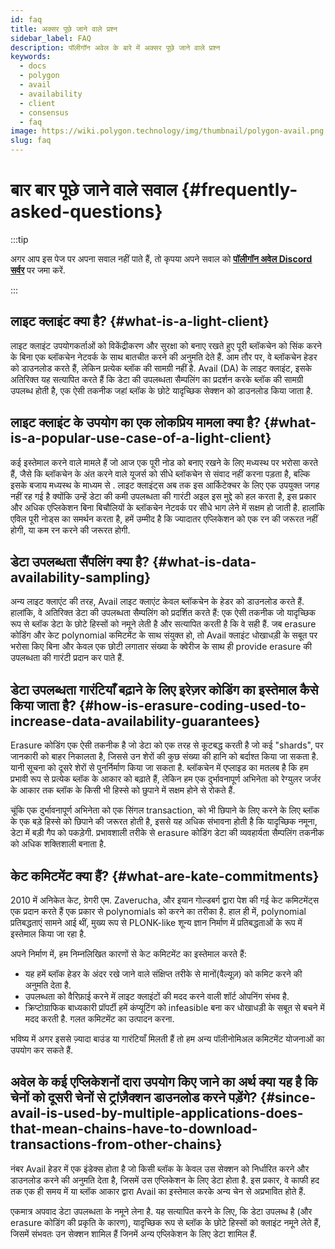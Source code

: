 ```yaml
---
id: faq
title: अक्सर पूछे जाने वाले प्रश्न
sidebar_label: FAQ
description: पॉलीगॉन अवेल के बारे में अक्सर पूछे जाने वाले प्रश्न
keywords:
  - docs
  - polygon
  - avail
  - availability
  - client
  - consensus
  - faq
image: https://wiki.polygon.technology/img/thumbnail/polygon-avail.png
slug: faq
---
```


# बार बार पूछे जाने वाले सवाल {#frequently-asked-questions}

:::tip

अगर आप इस पेज पर अपना सवाल नहीं पाते हैं, तो कृपया अपने सवाल को **[<ins>पॉलीगॉन अवेल Discord सर्वर</ins>](https://discord.gg/jXbK2DDeNt)** पर जमा करें.

:::

## लाइट क्लाइंट क्या है? {#what-is-a-light-client}

लाइट क्लाइंट उपयोगकर्ताओं को विकेंद्रीकरण और सुरक्षा को बनाए रखते हुए पूरी ब्लॉकचेन को सिंक करने के बिना एक ब्लॉकचेन नेटवर्क के साथ बातचीत करने की अनुमति देते हैं. आम तौर पर, वे ब्लॉकचेन हेडर को डाउनलोड करते हैं, लेकिन प्रत्येक ब्लॉक की सामग्री नहीं है. Avail (DA) के लाइट क्लाइंट, इसके अतिरिक्त यह सत्यापित करते हैं कि डेटा की उपलब्धता सैम्पलिंग का प्रदर्शन करके ब्लॉक की सामग्री उपलब्ध होती है, एक ऐसी तकनीक जहां ब्लॉक के छोटे यादृच्छिक सेक्शन को डाउनलोड किया जाता है.

## लाइट क्लाइंट के उपयोग का एक लोकप्रिय मामला क्या है? {#what-is-a-popular-use-case-of-a-light-client}

कई इस्तेमाल करने वाले मामले हैं जो आज एक पूरी नोड को बनाए रखने के लिए मध्यस्थ पर भरोसा करते हैं, जैसे कि ब्लॉकचेन के अंत करने वाले यूजर्स को सीधे ब्लॉकचेन से संवाद नहीं करना पड़ता है, बल्कि इसके बजाय मध्यस्थ के माध्यम से . लाइट क्लाइंट्स अब तक इस आर्किटेक्चर के लिए एक उपयुक्त जगह नहीं रह गई है क्योंकि उन्हें डेटा की कमी उपलब्धता की गारंटी अइल इस मुद्दे को हल करता है, इस प्रकार और अधिक एप्लिकेशन बिना बिचौलियों के ब्लॉकचेन नेटवर्क पर सीधे भाग लेने में सक्षम हो जाती है. हालांकि एविल पूरी नोड्स का समर्थन करता है, हमें उम्मीद है कि ज्यादातर एप्लिकेशन को एक रन की जरूरत नहीं होगी, या कम रन करने की जरूरत होगी.

## डेटा उपलब्धता सैंपलिंग क्या है? {#what-is-data-availability-sampling}

अन्य लाइट क्लाएंट की तरह, Avail लाइट क्लाएंट केवल ब्लॉकचेन के हेडर को डाउनलोड करते हैं. हालांकि, वे अतिरिक्त डेटा की उपलब्धता सैम्पलिंग को प्रदर्शित करते हैं: एक ऐसी तकनीक जो यादृच्छिक रूप से ब्लॉक डेटा के छोटे हिस्सों को नमूने लेती है और सत्यापित करती है कि वे सही हैं. जब erasure कोडिंग और केट polynomial कमिटमेंट के साथ संयुक्त हो, तो Avail क्लाइंट धोखाधड़ी के सबूत पर भरोसा किए बिना और केवल एक छोटी लगातार संख्या के क्वेरीज के साथ ही provide erasure की उपलब्धता की गारंटी प्रदान कर पाते हैं.

## डेटा उपलब्धता गारंटियाँ बढ़ाने के लिए इरेज़र कोडिंग का इस्तेमाल कैसे किया जाता है? {#how-is-erasure-coding-used-to-increase-data-availability-guarantees}

Erasure कोडिंग एक ऐसी तकनीक है जो डेटा को एक तरह से कूटबद्ध करती है जो कई "shards", पर जानकारी को बाहर निकालता है, जिससे उन शेरों की कुछ संख्या की हानि को बर्दाश्त किया जा सकता है. यानी सूचना को दूसरे शेरों से पुनर्निर्माण किया जा सकता है. ब्लॉकचेन में एप्लाइड का मतलब है कि हम प्रभावी रूप से प्रत्येक ब्लॉक के आकार को बढ़ाते हैं, लेकिन हम एक दुर्भावनापूर्ण अभिनेता को रेग्युलर जर्जर के आकार तक ब्लॉक के किसी भी हिस्से को छुपाने में सक्षम होने से रोकते हैं.

चूंकि एक दुर्भावनापूर्ण अभिनेता को एक सिंगल transaction, को भी छिपाने के लिए करने के लिए ब्लॉक के एक बड़े हिस्से को छिपाने की जरूरत होती है, इससे यह अधिक संभावना होती है कि यादृच्छिक नमूना, डेटा में बड़ी गैप को पकड़ेगी. प्रभावशाली तरीके से erasure कोडिंग डेटा की व्यवहार्यता सैम्पलिंग तकनीक को अधिक शक्तिशाली बनाता है.

## केट कमिटमेंट क्या हैं? {#what-are-kate-commitments}

2010 में अनिकेत केट, ग्रेगरी एम. Zaverucha, और इयान गोल्डबर्ग द्वारा पेश की गई केट कमिटमेंट्स एक प्रदान करते हैं एक प्रकार से polynomials को करने का तरीका है. हाल ही में, polynomial प्रतिबद्धताएं सामने आई थीं, मुख्य रूप से PLONK-like शून्य ज्ञान निर्माण में प्रतिबद्धताओं के रूप में इस्तेमाल किया जा रहा है.

अपने निर्माण में, हम निम्नलिखित कारणों से केट कमिटमेंट का इस्तेमाल करते हैं:

- यह हमें ब्लॉक हेडर के अंदर रखे जाने वाले संक्षिप्त तरीके से मानों(वैल्यूज़) को कमिट करने की अनुमति देता है.
- उपलब्धता को वैरिफ़ाई करने में लाइट क्लाइंटों की मदद करने वाली शॉर्ट ओपनिंग संभव है.
- क्रिप्टोग्राफिक बाध्यकारी प्रॉपर्टी हमें कंप्यूटिंग को infeasible बना कर धोखाधड़ी के सबूत से बचने में मदद करती है. गलत कमिटमेंट का उत्पादन करना.

भविष्य में अगर इससे ज़्यादा बाउंड या गारंटियाँ मिलती हैं तो हम अन्य पॉलीनोमिअल कमिटमेंट योजनाओं का उपयोग कर सकते हैं.

## अवेल के कई एप्लिकेशनों दारा उपयोग किए जाने का अर्थ क्या यह है कि चेनों को दूसरी चेनों से ट्रांज़ैक्शन डाउनलोड करने पड़ेंगे? {#since-avail-is-used-by-multiple-applications-does-that-mean-chains-have-to-download-transactions-from-other-chains}

नंबर Avail हेडर में एक इंडेक्स होता है जो किसी ब्लॉक के केवल उस सेक्शन को निर्धारित करने और डाउनलोड करने की अनुमति देता है, जिसमें उस एप्लिकेशन के लिए डेटा होता है. इस प्रकार, वे काफी हद तक एक ही समय में या ब्लॉक आकार द्वारा Avail का इस्तेमाल करके अन्य चेन से अप्रभावित होते हैं.

एकमात्र अपवाद डेटा उपलब्धता के नमूने लेना है. यह सत्यापित करने के लिए, कि डेटा उपलब्ध है (और erasure कोडिंग की प्रकृति के कारण), यादृच्छिक रूप से ब्लॉक के छोटे हिस्सों को क्लाइंट नमूने लेते हैं, जिसमें संभवतः उन सेक्शन शामिल हैं जिनमें अन्य एप्लिकेशन के लिए डेटा शामिल हैं.
